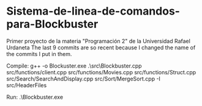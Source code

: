 # Sistema-de-linea-de-comandos-para-Blockbuster
Primer proyecto de la materia "Programación 2" de la Universidad Rafael Urdaneta
The last 9 commits are so recent because I changed the name of the commits I put in them.

Compile: 
g++ -o Blockuster.exe .\src\Blockbuster.cpp src/functions/client.cpp src/functions/Movies.cpp src/functions/Struct.cpp src/Search/SearchAndDisplay.cpp src/Sort/MergeSort.cpp -I src/HeaderFiles

Run:
 .\Blockbuster.exe
